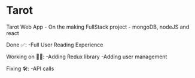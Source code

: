 # Tarot
Tarot Web App - On the making
FullStack project - mongoDB, nodeJS and react 

Done ✅:
-Full User Reading Experience 

Working on 👷‍♀️: 
-Adding Redux library
-Adding user management 


Fixing 🛠: 
-API calls 
